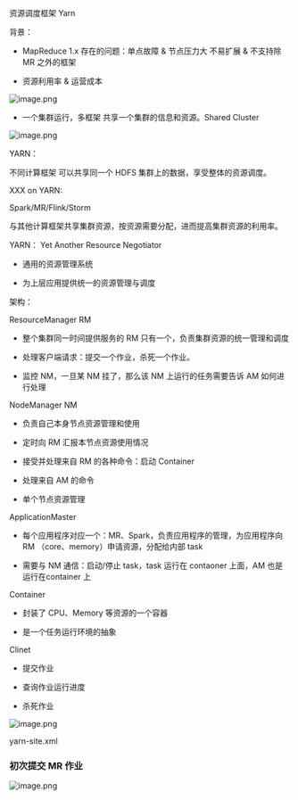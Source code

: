 资源调度框架 Yarn

背景：

- MapReduce 1.x 存在的问题：单点故障 & 节点压力大 不易扩展 & 不支持除 MR 之外的框架

- 资源利用率 & 运营成本

![image.png](https://upload-images.jianshu.io/upload_images/6393906-5a8104b5cbe05ae4.png?imageMogr2/auto-orient/strip%7CimageView2/2/w/1240)

- 一个集群运行，多框架 共享一个集群的信息和资源。Shared Cluster

![image.png](https://upload-images.jianshu.io/upload_images/6393906-213443a6c57c5ade.png?imageMogr2/auto-orient/strip%7CimageView2/2/w/1240)

YARN：

不同计算框架 可以共享同一个 HDFS 集群上的数据，享受整体的资源调度。

XXX on YARN:

Spark/MR/Flink/Storm

与其他计算框架共享集群资源，按资源需要分配，进而提高集群资源的利用率。

YARN： Yet Another Resource Negotiator

- 通用的资源管理系统

- 为上层应用提供统一的资源管理与调度

架构：

ResourceManager RM

- 整个集群同一时间提供服务的 RM 只有一个，负责集群资源的统一管理和调度

- 处理客户端请求：提交一个作业，杀死一个作业。

- 监控 NM，一旦某 NM 挂了，那么该 NM 上运行的任务需要告诉 AM 如何进行处理

NodeManager NM

- 负责自己本身节点资源管理和使用

- 定时向 RM 汇报本节点资源使用情况

- 接受并处理来自 RM 的各种命令：启动 Container

- 处理来自 AM 的命令

- 单个节点资源管理

ApplicationMaster

- 每个应用程序对应一个：MR、Spark，负责应用程序的管理，为应用程序向 RM （core、memory）申请资源，分配给内部 task

- 需要与 NM 通信：启动/停止 task，task 运行在 contaoner 上面，AM 也是运行在container 上

Container

- 封装了 CPU、Memory 等资源的一个容器

- 是一个任务运行环境的抽象

Clinet

- 提交作业

- 查询作业运行进度

- 杀死作业

![image.png](https://upload-images.jianshu.io/upload_images/6393906-5512651e27b6cece.png?imageMogr2/auto-orient/strip%7CimageView2/2/w/1240)

yarn-site.xml

### 初次提交 MR 作业

![image.png](https://upload-images.jianshu.io/upload_images/6393906-989a8a5f556879e6.png?imageMogr2/auto-orient/strip%7CimageView2/2/w/1240)
